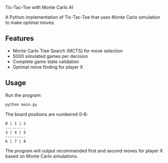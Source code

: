  Tic-Tac-Toe with Monte Carlo AI

A Python implementation of Tic-Tac-Toe that uses Monte Carlo simulation to make optimal moves.

## Features
- Monte Carlo Tree Search (MCTS) for move selection
- 5000 simulated games per decision
- Complete game state validation
- Optimal move finding for player X

## Usage
Run the program:
```python
python main.py
```

The board positions are numbered 0-8:
```
0 | 1 | 2
---------
3 | 4 | 5
---------
6 | 7 | 8
```

The program will output recommended first and second moves for player X based on Monte Carlo simulations.
